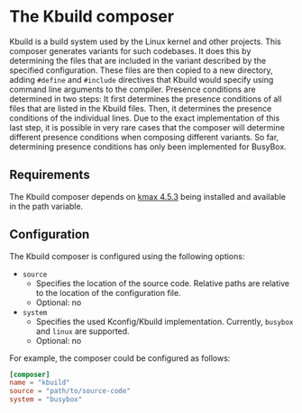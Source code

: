 # The Kbuild composer

Kbuild is a build system used by the Linux kernel and other projects. This composer generates variants for such
codebases. It does this by determining the files that are included in the variant described by the specified
configuration. These files are then copied to a new directory, adding `#define` and `#include` directives that Kbuild
would specify using command line arguments to the compiler. Presence conditions are determined in two steps: It first
determines the presence conditions of all files that are listed in the Kbuild files. Then, it determines the presence
conditions of the individual lines. Due to the exact implementation of this last step, it is possible in very rare cases
that the composer will determine different presence conditions when composing different variants. So far, determining
presence conditions has only been implemented for BusyBox.

## Requirements

The Kbuild composer depends on [kmax 4.5.3](https://github.com/paulgazz/kmax) being installed and available in the path
variable.

## Configuration

The Kbuild composer is configured using the following options:

- `source`
    - Specifies the location of the source code.
      Relative paths are relative to the location of the configuration file.
    - Optional: no
- `system`
    - Specifies the used Kconfig/Kbuild implementation. Currently, `busybox` and `linux` are supported.
    - Optional: no

For example, the composer could be configured as follows:

```toml
[composer]
name = "kbuild"
source = "path/to/source-code"
system = "busybox"
```
